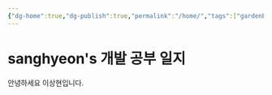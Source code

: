 ```yaml
---
{"dg-home":true,"dg-publish":true,"permalink":"/home/","tags":["gardenEntry"],"dgPassFrontmatter":true,"created":"","updated":""}
---
```



# sanghyeon's 개발 공부 일지

안녕하세요 이상현입니다.